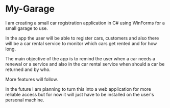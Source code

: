 # My-Garage

I am creating a small car registration application in C# using WinForms for a small garage to use.

In the app the user will be able to register cars, customers and also there will be a car rental service to monitor which cars get rented and for how long.

The main objective of the app is to remind the user when a car needs a renewal or a service and also in the car rental service when should a car be returned and by who.

More features will follow.

In the future I am planning to turn this into a web application for more reliable access but for now it will just have to be installed on the user's personal machine.
